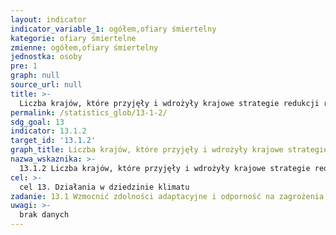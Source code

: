 ```yaml
---
layout: indicator
indicator_variable_1: ogółem,ofiary śmiertelny
kategorie: ofiary śmiertelne
zmienne: ogółem,ofiary śmiertelny
jednostka: osoby
pre: 1
graph: null
source_url: null
title: >-
  Liczba krajów, które przyjęły i wdrożyły krajowe strategie redukcji ryzyka klęsk żywiołowych zgodne z Ramowym Programem Działań na lata 2015-2030 z Sendai w sprawie ograniczania ryzyka katastrof
permalink: /statistics_glob/13-1-2/
sdg_goal: 13
indicator: 13.1.2
target_id: '13.1.2'
graph_title: Liczba krajów, które przyjęły i wdrożyły krajowe strategie redukcji ryzyka klęsk żywiołowych zgodne z Ramowym Programem Działań na lata 2015-2030 z Sendai w sprawie ograniczania ryzyka katastrof
nazwa_wskaznika: >-
  13.1.2 Liczba krajów, które przyjęły i wdrożyły krajowe strategie redukcji ryzyka klęsk żywiołowych zgodne z Ramowym Programem Działań na lata 2015-2030 z Sendai w sprawie ograniczania ryzyka katastrof
cel: >-
  cel 13. Działania w dziedzinie klimatu
zadanie: 13.1 Wzmocnić zdolności adaptacyjne i odporność na zagrożenia klimatyczne i katastrofy naturalne we wszystkich krajach
uwagi: >-
  brak danych
---
```

